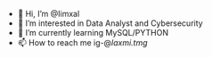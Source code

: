 - 👋 Hi, I’m @Iimxal
- 👀 I’m interested in Data Analyst and Cybersecurity
- 🌱 I’m currently learning MySQL/PYTHON 
- 📫 How to reach me ig-@_laxmi.tmg_






<!---
Iimxal/Iimxal is a ✨ special ✨ repository because its `README.md` (this file) appears on your GitHub profile.
You can click the Preview link to take a look at your changes.
--->
